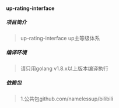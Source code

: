 #### up-rating-interface

##### 项目简介
> up-rating-interface up主等级体系

##### 编译环境
> 请只用golang v1.8.x以上版本编译执行

##### 依赖包
> 1.公共包github.com/namelessup/bilibili
